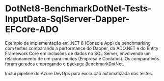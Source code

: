 # DotNet8-BenchmarkDotNet-Tests-InputData-SqlServer-Dapper-EFCore-ADO
Exemplo de implementação em .NET 8 (Console App) de benchmarking com testes comparando a performance do Dapper, do ADO.NET e do Entity Framework Core em inclusões de dados no SQL Server, envolvendo um relacionamento de um-para-muitos (Empresa e Contatos). Os comparativos foram gerados empregando o package BenchmarkDotNet.

Inclui pipeline do Azure DevOps para execução automatizada dos testes.
